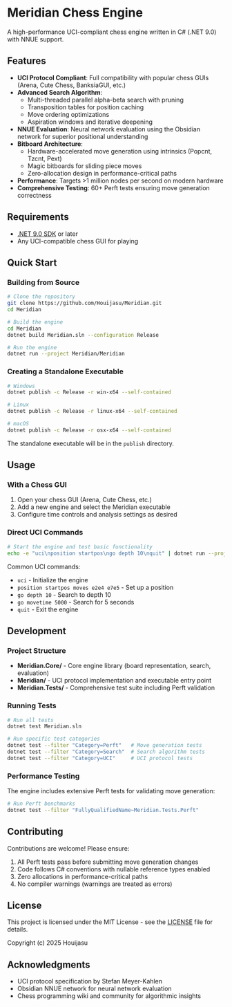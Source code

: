 # Meridian Chess Engine

A high-performance UCI-compliant chess engine written in C# (.NET 9.0) with NNUE support.

## Features

- **UCI Protocol Compliant**: Full compatibility with popular chess GUIs (Arena, Cute Chess, BanksiaGUI, etc.)
- **Advanced Search Algorithm**: 
  - Multi-threaded parallel alpha-beta search with pruning
  - Transposition tables for position caching
  - Move ordering optimizations
  - Aspiration windows and iterative deepening
- **NNUE Evaluation**: Neural network evaluation using the Obsidian network for superior positional understanding
- **Bitboard Architecture**: 
  - Hardware-accelerated move generation using intrinsics (Popcnt, Tzcnt, Pext)
  - Magic bitboards for sliding piece moves
  - Zero-allocation design in performance-critical paths
- **Performance**: Targets >1 million nodes per second on modern hardware
- **Comprehensive Testing**: 60+ Perft tests ensuring move generation correctness

## Requirements

- [.NET 9.0 SDK](https://dotnet.microsoft.com/download/dotnet/9.0) or later
- Any UCI-compatible chess GUI for playing

## Quick Start

### Building from Source

```bash
# Clone the repository
git clone https://github.com/Houijasu/Meridian.git
cd Meridian

# Build the engine
cd Meridian
dotnet build Meridian.sln --configuration Release

# Run the engine
dotnet run --project Meridian/Meridian
```

### Creating a Standalone Executable

```bash
# Windows
dotnet publish -c Release -r win-x64 --self-contained

# Linux
dotnet publish -c Release -r linux-x64 --self-contained

# macOS
dotnet publish -c Release -r osx-x64 --self-contained
```

The standalone executable will be in the `publish` directory.

## Usage

### With a Chess GUI

1. Open your chess GUI (Arena, Cute Chess, etc.)
2. Add a new engine and select the Meridian executable
3. Configure time controls and analysis settings as desired

### Direct UCI Commands

```bash
# Start the engine and test basic functionality
echo -e "uci\nposition startpos\ngo depth 10\nquit" | dotnet run --project Meridian/Meridian
```

Common UCI commands:
- `uci` - Initialize the engine
- `position startpos moves e2e4 e7e5` - Set up a position
- `go depth 10` - Search to depth 10
- `go movetime 5000` - Search for 5 seconds
- `quit` - Exit the engine

## Development

### Project Structure

- **Meridian.Core/** - Core engine library (board representation, search, evaluation)
- **Meridian/** - UCI protocol implementation and executable entry point
- **Meridian.Tests/** - Comprehensive test suite including Perft validation

### Running Tests

```bash
# Run all tests
dotnet test Meridian.sln

# Run specific test categories
dotnet test --filter "Category=Perft"   # Move generation tests
dotnet test --filter "Category=Search"  # Search algorithm tests
dotnet test --filter "Category=UCI"     # UCI protocol tests
```

### Performance Testing

The engine includes extensive Perft tests for validating move generation:

```bash
# Run Perft benchmarks
dotnet test --filter "FullyQualifiedName~Meridian.Tests.Perft"
```

## Contributing

Contributions are welcome! Please ensure:

1. All Perft tests pass before submitting move generation changes
2. Code follows C# conventions with nullable reference types enabled
3. Zero allocations in performance-critical paths
4. No compiler warnings (warnings are treated as errors)

## License

This project is licensed under the MIT License - see the [LICENSE](LICENSE) file for details.

Copyright (c) 2025 Houijasu

## Acknowledgments

- UCI protocol specification by Stefan Meyer-Kahlen
- Obsidian NNUE network for neural network evaluation
- Chess programming wiki and community for algorithmic insights